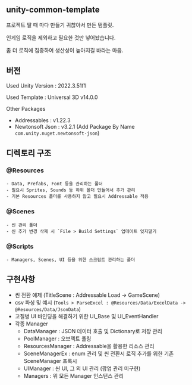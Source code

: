 ## unity-common-template
프로젝트 딸 때 마다 만들기 귀찮아서 만든 탬플릿.

인게임 로직을 제외하고 필요한 것만 넣어놨습니다.

좀 더 로직에 집중하여 생산성이 높아지길 바라는 마음.

## 버전
Used Unity Version : 2022.3.51f1

Used Template : Universal 3D v14.0.0

Other Packages
- Addressables : v1.22.3
- Newtonsoft Json : v3.2.1 (Add Package By Name `com.unity.nuget.newtonsoft-json`)

## 디렉토리 구조
### @Resources
    - Data, Prefabs, Font 등을 관리하는 폴더
    - 필요시 Sprites, Sounds 등 하위 폴더 만들어서 추가 관리
    - 기본 Resources 폴더를 사용하지 않고 필요시 Addressable 적용
### @Scenes
    - 씬 관리 폴더
    - 씬 추가 변경 삭제 시 `File > Build Settings` 업데이트 잊지말기
### @Scripts
    - Managers, Scenes, UI 등을 위한 스크립트 관리하는 폴더

## 구현사항
- 씬 전환 예제 (TitleScene : Addressable Load -> GameScene)
- csv 파싱 및 예시 (`Tools > ParseExcel : @Resources/Data/ExcelData -> @Resources/Data/JsonData`)
- 고질병 UI 바인딩을 해결하기 위한 UI_Base 및 UI_EventHandler
- 각종 Manager
    - DataManager : JSON 데이터 호출 및 Dictionary로 저장 관리
    - PoolManager : 오브젝트 풀링
    - ResourcesManager : Addressable을 활용한 리소스 관리
    - SceneManagerEx : enum 관리 및 씬 전환시 로직 추가를 위한 기존 SceneManager 프록시
    - UIManager : 씬 UI, 그 외 UI 관리 (팝업 관리 미구현)
    - Managers : 위 모든 Manager 인스턴스 관리
